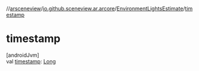 //[arsceneview](../../../index.md)/[io.github.sceneview.ar.arcore](../index.md)/[EnvironmentLightsEstimate](index.md)/[timestamp](timestamp.md)

# timestamp

[androidJvm]\
val [timestamp](timestamp.md): [Long](https://kotlinlang.org/api/latest/jvm/stdlib/kotlin/-long/index.html)
